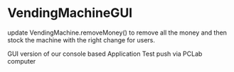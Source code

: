 # VendingMachineGUI

update VendingMachine.removeMoney() to remove all the money and then stock the machine with the right change for users.

GUI version of our console based Application
Test push via PCLab computer
